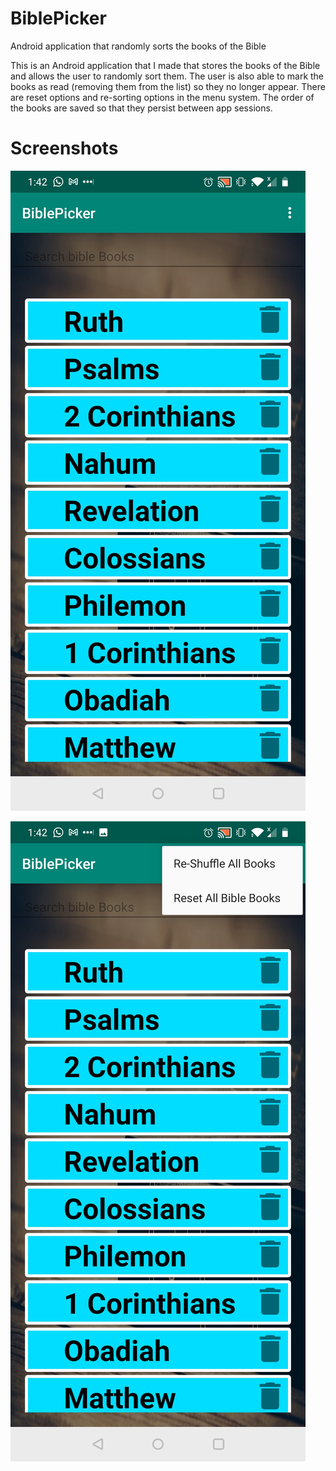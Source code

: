 # BiblePicker
Android application that randomly sorts the books of the Bible

This is an Android application that I made that stores the books of the Bible and allows the user to randomly sort them. The user is also able to mark the books as read (removing them from the list) so they no longer appear. There are reset options and re-sorting options in the menu system. The order of the books are saved so that they persist between app sessions.

# Screenshots

![Opening Scene](https://github.com/JoebobyJoe/BiblePicker/blob/main/Screenshots/Screenshot_20210516-134253.jpg)

![Showing Menu](https://github.com/JoebobyJoe/BiblePicker/blob/main/Screenshots/Screenshot_20210516-134259.jpg)
